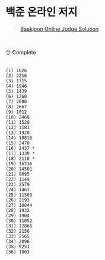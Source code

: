# 백준 온라인 저지 
 
> [Baekjoon Online Judge Solution](https://www.acmicpc.net/user/wwan13)

<br/>

👌 Complete
<pre><code>
(1) 1026
(2) 2216
(3) 1715
(4) 1946
(5) 1439
(6) 1260
(7) 2606
(8) 2667
(9) 1012
(10) 2468
(11) 1520
(12) 1181
(13) 1920
(14) 10816
(15) 2470
(16) 2437 *
(17) 1339 *
(18) 2110 *
(19) 16236
(20) 14501
(21) 9095
(22) 1149
(23) 2579
(24) 1463
(25) 11503
(26) 2193
(27) 10844
(28) 1932
(29) 1904
(30) 11052
(31) 12866
(32) 2156
(33) 2565
(34) 2096
(35) 9251
(36) 1003
</code><pre>
